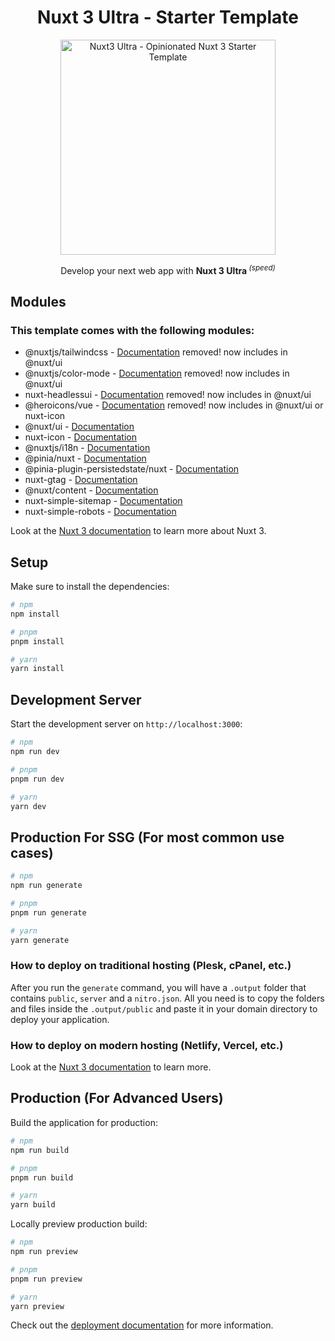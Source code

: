 <div align='center'>
<h1>Nuxt 3 Ultra - Starter Template</h1>
<img src='https://nuxt.com/assets/design-kit/logo/icon-green.png' alt='Nuxt3 Ultra - Opinionated Nuxt 3 Starter Template' width='344'/>
</div>

<p align='center'>
Develop your next web app with <b>Nuxt 3 Ultra </b><sup><em>(speed)</em></sup><br>
</p>

## Modules

### This template comes with the following modules:

- @nuxtjs/tailwindcss - [Documentation](https://tailwindcss.nuxtjs.org/) removed! now includes in @nuxt/ui
- @nuxtjs/color-mode - [Documentation](https://color-mode.nuxtjs.org/) removed! now includes in @nuxt/ui
- nuxt-headlessui - [Documentation](https://github.com/P4sca1/nuxt-headlessui) removed! now includes in @nuxt/ui
- @heroicons/vue - [Documentation](https://heroicons.com/) removed! now includes in @nuxt/ui or nuxt-icon
- @nuxt/ui - [Documentation](https://ui.nuxt.com/)
- nuxt-icon - [Documentation](https://github.com/nuxt-modules/icon#readme)
- @nuxtjs/i18n - [Documentation](https://v8.i18n.nuxtjs.org/)
- @pinia/nuxt - [Documentation](https://pinia.vuejs.org/ssr/nuxt.html)
- @pinia-plugin-persistedstate/nuxt - [Documentation](https://prazdevs.github.io/pinia-plugin-persistedstate/frameworks/nuxt-3.html)
- nuxt-gtag - [Documentation](https://github.com/johannschopplich/nuxt-gtag)
- @nuxt/content - [Documentation](https://content.nuxt.com/)
- nuxt-simple-sitemap - [Documentation](https://github.com/harlan-zw/nuxt-simple-sitemap)
- nuxt-simple-robots - [Documentation](https://github.com/harlan-zw/nuxt-simple-robots)

Look at the [Nuxt 3 documentation](https://nuxt.com/docs/getting-started/introduction) to learn more about Nuxt 3.

## Setup

Make sure to install the dependencies:

```bash
# npm
npm install

# pnpm
pnpm install

# yarn
yarn install
```

## Development Server

Start the development server on `http://localhost:3000`:

```bash
# npm
npm run dev

# pnpm
pnpm run dev

# yarn
yarn dev
```

## Production For SSG (For most common use cases)

```bash
# npm
npm run generate

# pnpm
pnpm run generate

# yarn
yarn generate
```

### How to deploy on traditional hosting (Plesk, cPanel, etc.)

After you run the `generate` command, you will have a `.output` folder that contains `public`, `server` and a `nitro.json`. All you need is to copy the folders and files inside the `.output/public` and paste it in your domain directory to deploy your application.

### How to deploy on modern hosting (Netlify, Vercel, etc.)

Look at the [Nuxt 3 documentation](https://nuxt.com/docs/getting-started/deployment#supported-hosting-providers) to learn more.

## Production (For Advanced Users)

Build the application for production:

```bash
# npm
npm run build

# pnpm
pnpm run build

# yarn
yarn build
```

Locally preview production build:

```bash
# npm
npm run preview

# pnpm
pnpm run preview

# yarn
yarn preview
```

Check out the [deployment documentation](https://nuxt.com/docs/getting-started/deployment) for more information.
